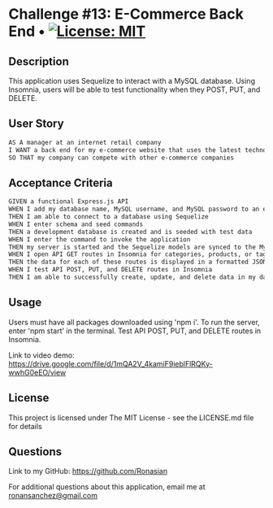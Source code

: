 # Challenge #13: E-Commerce Back End • [![License: MIT](https://img.shields.io/badge/License-MIT-yellow.svg)](https://opensource.org/licenses/MIT)

## Description
This application uses Sequelize to interact with a MySQL database. Using Insomnia, users will be able to test functionality when they POST, PUT, and DELETE.

## User Story

```md
AS A manager at an internet retail company
I WANT a back end for my e-commerce website that uses the latest technologies
SO THAT my company can compete with other e-commerce companies
```

## Acceptance Criteria

```md
GIVEN a functional Express.js API
WHEN I add my database name, MySQL username, and MySQL password to an environment variable file
THEN I am able to connect to a database using Sequelize
WHEN I enter schema and seed commands
THEN a development database is created and is seeded with test data
WHEN I enter the command to invoke the application
THEN my server is started and the Sequelize models are synced to the MySQL database
WHEN I open API GET routes in Insomnia for categories, products, or tags
THEN the data for each of these routes is displayed in a formatted JSON
WHEN I test API POST, PUT, and DELETE routes in Insomnia
THEN I am able to successfully create, update, and delete data in my database
```

## Usage
Users must have all packages downloaded using 'npm i'. To run the server, enter 'npm start' in the terminal. Test API POST, PUT, and DELETE routes in Insomnia.

Link to video demo: https://drive.google.com/file/d/1mQA2V_4kamiF9ieblFlRQKy-wwhG0eEO/view

## License
This project is licensed under The MIT License - see the LICENSE.md file for details

## Questions
Link to my GitHub: https://github.com/Ronasian

For additional questions about this application, email me at ronansanchez@gmail.com